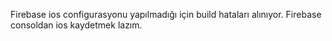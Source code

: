 Firebase ios configurasyonu yapılmadığı için build hataları alınıyor. Firebase consoldan ios kaydetmek lazım.